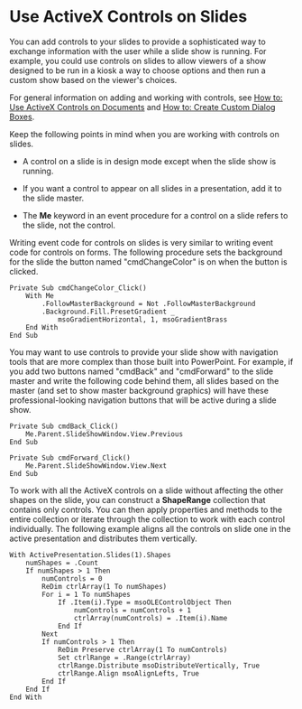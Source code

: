 
# Use ActiveX Controls on Slides

You can add controls to your slides to provide a sophisticated way to exchange information with the user while a slide show is running. For example, you could use controls on slides to allow viewers of a show designed to be run in a kiosk a way to choose options and then run a custom show based on the viewer's choices.

For general information on adding and working with controls, see  [How to: Use ActiveX Controls on Documents](5f7037a5-9abf-1074-e8a6-98967f2516d0.md) and [How to: Create Custom Dialog Boxes](1c176634-3f75-84de-9d30-14ba53da3d00.md).

Keep the following points in mind when you are working with controls on slides.


- A control on a slide is in design mode except when the slide show is running.
    
- If you want a control to appear on all slides in a presentation, add it to the slide master.
    
- The  **Me** keyword in an event procedure for a control on a slide refers to the slide, not the control.
    
Writing event code for controls on slides is very similar to writing event code for controls on forms. The following procedure sets the background for the slide the button named "cmdChangeColor" is on when the button is clicked.



```
Private Sub cmdChangeColor_Click()
    With Me
        .FollowMasterBackground = Not .FollowMasterBackground
        .Background.Fill.PresetGradient _
            msoGradientHorizontal, 1, msoGradientBrass
    End With
End Sub
```

You may want to use controls to provide your slide show with navigation tools that are more complex than those built into PowerPoint. For example, if you add two buttons named "cmdBack" and "cmdForward" to the slide master and write the following code behind them, all slides based on the master (and set to show master background graphics) will have these professional-looking navigation buttons that will be active during a slide show. 



```
Private Sub cmdBack_Click()
    Me.Parent.SlideShowWindow.View.Previous
End Sub

Private Sub cmdForward_Click()
    Me.Parent.SlideShowWindow.View.Next
End Sub
```

To work with all the ActiveX controls on a slide without affecting the other shapes on the slide, you can construct a  **ShapeRange** collection that contains only controls. You can then apply properties and methods to the entire collection or iterate through the collection to work with each control individually. The following example aligns all the controls on slide one in the active presentation and distributes them vertically.



```
With ActivePresentation.Slides(1).Shapes
    numShapes = .Count
    If numShapes > 1 Then
        numControls = 0
        ReDim ctrlArray(1 To numShapes)
        For i = 1 To numShapes
            If .Item(i).Type = msoOLEControlObject Then
                numControls = numControls + 1
                ctrlArray(numControls) = .Item(i).Name
            End If
        Next
        If numControls > 1 Then
            ReDim Preserve ctrlArray(1 To numControls)
            Set ctrlRange = .Range(ctrlArray)
            ctrlRange.Distribute msoDistributeVertically, True
            ctrlRange.Align msoAlignLefts, True
        End If
    End If
End With
```

